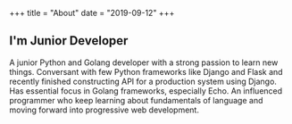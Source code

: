 +++
title = "About"
date = "2019-09-12"
+++
## I'm Junior Developer
A junior Python and Golang developer with a strong passion to learn new things. Conversant with few Python frameworks like Django and Flask and recently finished constructing API for a production system using Django. Has essential focus in Golang frameworks, especially Echo. An influenced programmer who keep learning about fundamentals of language and moving forward into progressive web development.
